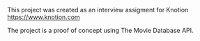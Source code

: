 This project was created as an interview assigment for Knotion
https://www.knotion.com

The project is a proof of concept using The Movie Database API.
